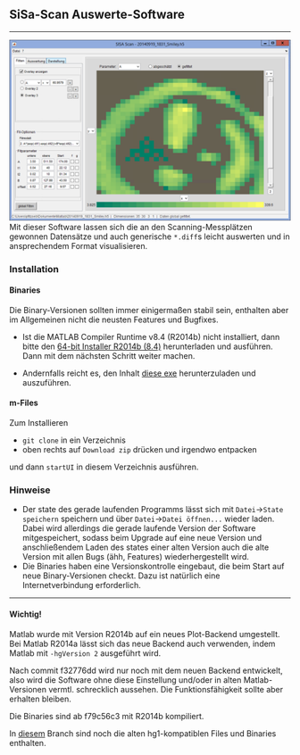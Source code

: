 ## SiSa-Scan Auswerte-Software
---
![screen](side/screen.png)
Mit dieser Software lassen sich die an den Scanning-Messplätzen gewonnen Datensätze
und auch generische `*.diff`s leicht auswerten und in ansprechendem Format visualisieren.

### Installation
#### Binaries
Die Binary-Versionen sollten immer einigermaßen stabil sein, enthalten aber im 
Allgemeinen nicht die neusten Features und Bugfixes.

- Ist die MATLAB Compiler Runtime v8.4 (R2014b) nicht installiert,
dann bitte den [64-bit Installer R2014b (8.4)](http://de.mathworks.com/products/compiler/mcr/index.html)
herunterladen und ausführen. Dann mit dem nächsten Schritt weiter machen.

- Andernfalls reicht es, den Inhalt [diese exe](https://git.daten.tk/sebastian.pfitzner/sisa-scan-auswertung/raw/master/Deployment/SiSaScanAuswertung/standalone/SiSaScanAuswertung.exe)
herunterzuladen und auszuführen.

#### m-Files
Zum Installieren

- `git clone` in ein Verzeichnis
- oben rechts auf `Download zip` drücken und irgendwo entpacken

und dann `startUI` in diesem Verzeichnis ausführen.

### Hinweise

- Der state des gerade laufenden Programms lässt sich mit `Datei`->`State speichern`
speichern und über `Datei`->`Datei öffnen...` wieder laden. Dabei wird allerdings
die gerade laufende Version der Software mitgespeichert, sodass beim Upgrade auf 
eine neue Version und anschließendem Laden des states einer alten Version auch die
alte Version mit allen Bugs (ähh, Features) wiederhergestellt wird.
- Die Binaries haben eine Versionskontrolle eingebaut, die beim Start auf neue
Binary-Versionen checkt. Dazu ist natürlich eine Internetverbindung erforderlich.

---
#### Wichtig!
Matlab wurde mit Version R2014b auf ein neues Plot-Backend umgestellt. 
Bei Matlab R2014a lässt sich das neue Backend auch verwenden, indem Matlab mit 
`-hgVersion 2` ausgeführt wird.

Nach commit f32776dd wird nur noch mit dem neuen Backend entwickelt, also wird
die Software ohne diese Einstellung und/oder in alten Matlab-Versionen vermtl.
schrecklich aussehen. Die Funktionsfähigkeit sollte aber erhalten bleiben.

Die Binaries sind ab f79c56c3 mit R2014b kompiliert.

In [diesem](https://git.daten.tk/sebastian.pfitzner/sisa-scan-auswertung/tree/R2014a-kompatibel) 
Branch sind noch die alten hg1-kompatiblen Files und Binaries enthalten.